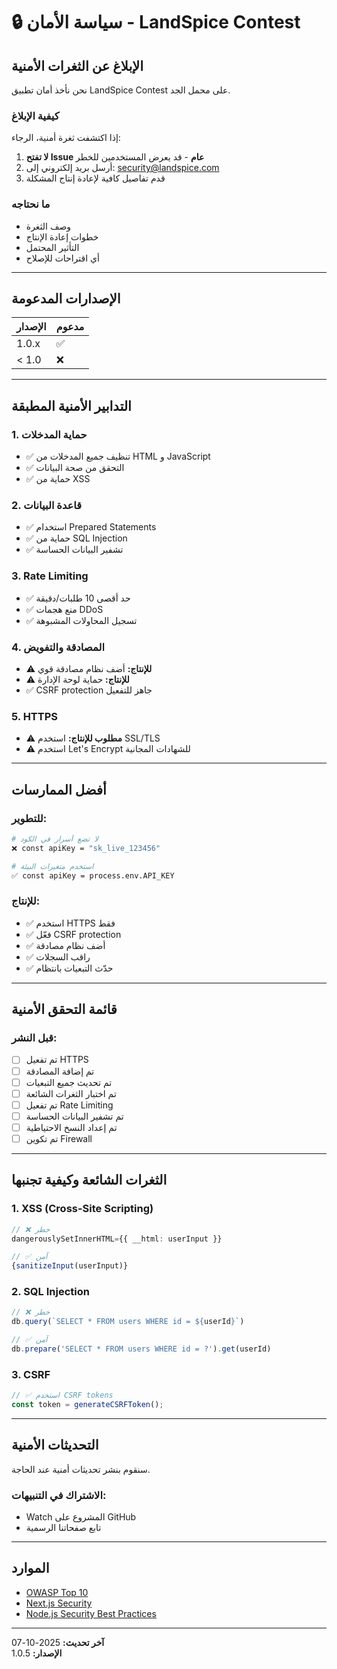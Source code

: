 # 🔒 سياسة الأمان - LandSpice Contest

## الإبلاغ عن الثغرات الأمنية

نحن نأخذ أمان تطبيق LandSpice Contest على محمل الجد.

### كيفية الإبلاغ

إذا اكتشفت ثغرة أمنية، الرجاء:

1. **لا تفتح Issue عام** - قد يعرض المستخدمين للخطر
2. أرسل بريد إلكتروني إلى: security@landspice.com
3. قدم تفاصيل كافية لإعادة إنتاج المشكلة

### ما نحتاجه

- وصف الثغرة
- خطوات إعادة الإنتاج
- التأثير المحتمل
- أي اقتراحات للإصلاح

---

## الإصدارات المدعومة

| الإصدار | مدعوم |
| ------- | ------ |
| 1.0.x   | ✅     |
| < 1.0   | ❌     |

---

## التدابير الأمنية المطبقة

### 1. حماية المدخلات
- ✅ تنظيف جميع المدخلات من HTML و JavaScript
- ✅ التحقق من صحة البيانات
- ✅ حماية من XSS

### 2. قاعدة البيانات
- ✅ استخدام Prepared Statements
- ✅ حماية من SQL Injection
- ✅ تشفير البيانات الحساسة

### 3. Rate Limiting
- ✅ حد أقصى 10 طلبات/دقيقة
- ✅ منع هجمات DDoS
- ✅ تسجيل المحاولات المشبوهة

### 4. المصادقة والتفويض
- ⚠️ **للإنتاج:** أضف نظام مصادقة قوي
- ⚠️ **للإنتاج:** حماية لوحة الإدارة
- ✅ CSRF protection جاهز للتفعيل

### 5. HTTPS
- ⚠️ **مطلوب للإنتاج:** استخدم SSL/TLS
- ⚠️ استخدم Let's Encrypt للشهادات المجانية

---

## أفضل الممارسات

### للتطوير:
```bash
# لا تضع أسرار في الكود
❌ const apiKey = "sk_live_123456"

# استخدم متغيرات البيئة
✅ const apiKey = process.env.API_KEY
```

### للإنتاج:
- ✅ استخدم HTTPS فقط
- ✅ فعّل CSRF protection
- ✅ أضف نظام مصادقة
- ✅ راقب السجلات
- ✅ حدّث التبعيات بانتظام

---

## قائمة التحقق الأمنية

### قبل النشر:
- [ ] تم تفعيل HTTPS
- [ ] تم إضافة المصادقة
- [ ] تم تحديث جميع التبعيات
- [ ] تم اختبار الثغرات الشائعة
- [ ] تم تفعيل Rate Limiting
- [ ] تم تشفير البيانات الحساسة
- [ ] تم إعداد النسخ الاحتياطية
- [ ] تم تكوين Firewall

---

## الثغرات الشائعة وكيفية تجنبها

### 1. XSS (Cross-Site Scripting)
```typescript
// ❌ خطر
dangerouslySetInnerHTML={{ __html: userInput }}

// ✅ آمن
{sanitizeInput(userInput)}
```

### 2. SQL Injection
```typescript
// ❌ خطر
db.query(`SELECT * FROM users WHERE id = ${userId}`)

// ✅ آمن
db.prepare('SELECT * FROM users WHERE id = ?').get(userId)
```

### 3. CSRF
```typescript
// ✅ استخدم CSRF tokens
const token = generateCSRFToken();
```

---

## التحديثات الأمنية

سنقوم بنشر تحديثات أمنية عند الحاجة.

### الاشتراك في التنبيهات:
- Watch المشروع على GitHub
- تابع صفحاتنا الرسمية

---

## الموارد

- [OWASP Top 10](https://owasp.org/www-project-top-ten/)
- [Next.js Security](https://nextjs.org/docs/advanced-features/security-headers)
- [Node.js Security Best Practices](https://nodejs.org/en/docs/guides/security/)

---

**آخر تحديث:** 2025-10-07  
**الإصدار:** 1.0.5
